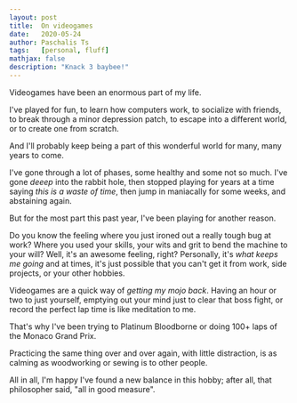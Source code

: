 ```yaml
---
layout: post
title:  On videogames
date:   2020-05-24
author: Paschalis Ts
tags:   [personal, fluff]
mathjax: false
description: "Knack 3 baybee!"
---
```


Videogames have been an enormous part of my life.

I've played for fun, to learn how computers work, to socialize with friends, to break through a minor depression patch, to escape into a different world, or to create one from scratch.

And I'll probably keep being a part of this wonderful world for many, many years to come.

I've gone through a lot of phases, some healthy and some not so much. I've gone *deeep* into the rabbit hole, then stopped playing for years at a time saying *this is a waste of time*, then jump in maniacally for some weeks, and abstaining again.

But for the most part this past year, I've been playing for another reason.

Do you know the feeling where you just ironed out a really tough bug at work? Where you used your skills, your wits and grit to bend the machine to your will? Well, it's an awesome feeling, right? Personally, it's *what keeps me going* and at times, it's just possible that you can't get it from work, side projects, or your other hobbies.

Videogames are a quick way of *getting my mojo back*. Having an hour or two to just yourself, emptying out your mind just to clear that boss fight, or record the perfect lap time is like meditation to me. 

That's why I've been trying to Platinum Bloodborne or doing 100+ laps of the Monaco Grand Prix.

Practicing the same thing over and over again, with little distraction, is as calming as woodworking or sewing is to other people.

All in all, I'm happy I've found a new balance in this hobby; after all, that philosopher said, "all in good measure".

